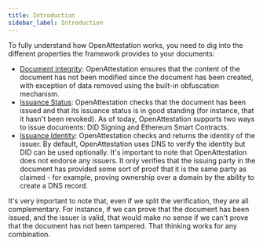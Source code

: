 ```yaml
---
title: Introduction
sidebar_label: Introduction
---
```


To fully understand how OpenAttestation works, you need to dig into the different properties the framework provides to your documents:

- [Document integrity](/docs/docs-section/how-does-it-work/document-integrity): OpenAttestation ensures that the content of the document has not been modified since the document has been created, with exception of data removed using the built-in obfuscation mechanism.
- [Issuance Status](/docs/docs-section/how-does-it-work/issuance-status): OpenAttestation checks that the document has been issued and that its issuance status is in good standing (for instance, that it hasn't been revoked). As of today, OpenAttestation supports two ways to issue documents: DID Signing and Ethereum Smart Contracts.
- [Issuance Identity](/docs/docs-section/how-does-it-work/issuance-identity): OpenAttestation checks and returns the identity of the issuer. By default, OpenAttestation uses DNS to verify the identity but DID can be used optionally. It's important to note that OpenAttestation does not endorse any issuers. It only verifies that the issuing party in the document has provided some sort of proof that it is the same party as claimed - for example, proving ownership over a domain by the ability to create a DNS record.

It's very important to note that, even if we split the verification, they are all complementary. For instance, if we can prove that the document has been issued, and the issuer is valid, that would make no sense if we can't prove that the document has not been tampered. That thinking works for any combination.
